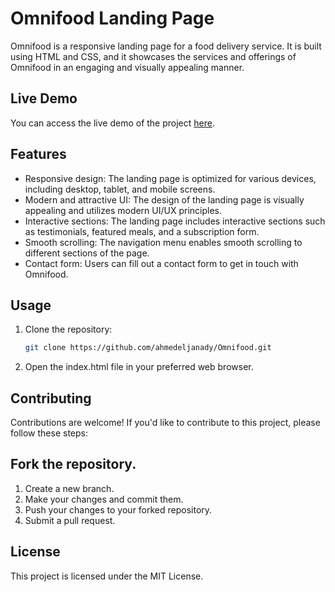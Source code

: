 # Omnifood Landing Page

Omnifood is a responsive landing page for a food delivery service. It is built using HTML and CSS, and it showcases the services and offerings of Omnifood in an engaging and visually appealing manner.

## Live Demo

You can access the live demo of the project [here](https://ahmedeljanady.github.io/Omnifood/).

## Features

- Responsive design: The landing page is optimized for various devices, including desktop, tablet, and mobile screens.
- Modern and attractive UI: The design of the landing page is visually appealing and utilizes modern UI/UX principles.
- Interactive sections: The landing page includes interactive sections such as testimonials, featured meals, and a subscription form.
- Smooth scrolling: The navigation menu enables smooth scrolling to different sections of the page.
- Contact form: Users can fill out a contact form to get in touch with Omnifood.

## Usage

1. Clone the repository:

   ```bash
   git clone https://github.com/ahmedeljanady/Omnifood.git
2. Open the index.html file in your preferred web browser.

## Contributing

Contributions are welcome! If you'd like to contribute to this project, please follow these steps:

## Fork the repository.

1. Create a new branch.
2. Make your changes and commit them.
3. Push your changes to your forked repository.
4. Submit a pull request.

## License

This project is licensed under the MIT License.

